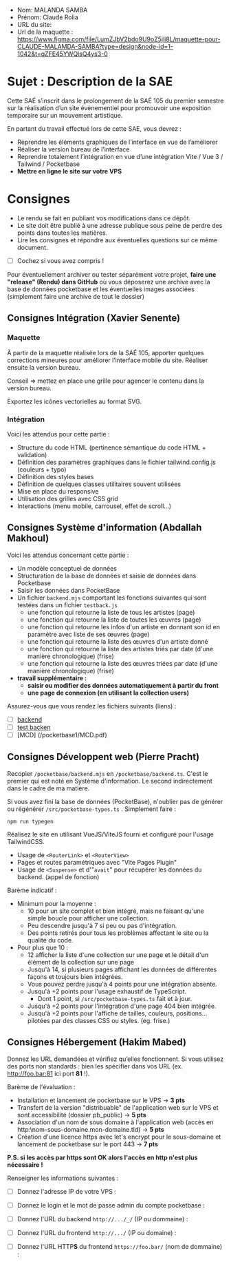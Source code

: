 - Nom: MALANDA SAMBA
- Prénom: Claude Rolia 
- URL du site:
- Url de la maquette : https://www.figma.com/file/LumZJbV2bdo9U9oZ5jli8L/maquette-pour-CLAUDE-MALAMDA-SAMBA?type=design&node-id=1-1042&t=qZFE45YWQlsQ4ys3-0

# Sujet : Description de la SAE

Cette SAÉ s’inscrit dans le prolongement de la SAÉ 105 du premier semestre sur la réalisation d’un site évènementiel pour promouvoir une exposition temporaire sur un mouvement artistique.

En partant du travail effectué lors de cette SAE, vous devrez :

- Reprendre les éléments graphiques de l’interface en vue de l’améliorer
- Réaliser la version bureau de l’interface
- Reprendre totalement l’intégration en vue d’une intégration Vite / Vue 3 / Tailwind / Pocketbase
- **Mettre en ligne le site sur votre VPS**

# Consignes

- Le rendu se fait en publiant vos modifications dans ce dépôt.
- Le site doit être publié à une adresse publique sous peine de perdre des points dans toutes les matières.
- Lire les consignes et répondre aux éventuelles questions sur ce même document.
- [ ] Cochez si vous avez compris !

Pour éventuellement archiver ou tester séparément votre projet, **faire une "release" (Rendu) dans GitHub** où vous déposerez une archive avec la base de données pocketbase et les éventuelles images associées (simplement faire une archive de tout le dossier)

## Consignes Intégration (Xavier Senente)

### Maquette

À partir de la maquette réalisée lors de la SAÉ 105, apporter quelques corrections mineures pour améliorer l’interface mobile du site. Réaliser ensuite la version bureau.

Conseil ⇒ mettez en place une grille pour agencer le contenu dans la version bureau.

Exportez les icônes vectorielles au format SVG.

### Intégration

Voici les attendus pour cette partie :

- Structure du code HTML (pertinence sémantique du code HTML + validation)
- Définition des paramètres graphiques dans le fichier tailwind.config.js (couleurs + typo)
- Définition des styles bases
- Définition de quelques classes utilitaires souvent utilisées
- Mise en place du responsive
- Utilisation des grilles avec CSS grid
- Interactions (menu mobile, carrousel, effet de scroll…)

## Consignes Système d'information (Abdallah Makhoul)

Voici les attendus concernant cette partie :

- Un modèle conceptuel de données
- Structuration de la base de données et saisie de données dans Pocketbase
- Saisir les données dans PocketBase
- Un fichier `backend.mjs` comportant les fonctions suivantes qui sont testées dans un fichier `testback.js`
  - une fonction qui retourne la liste de tous les artistes (page)
  - une fonction qui retourne la liste de toutes les œuvres (page)
  - une fonction qui retourne les infos d'un artiste en donnant son id en paramètre avec liste de ses œuvres (page)
  - une fonction qui retourne la liste des œuvres d'un artiste donné
  - une fonction qui retourne la liste des artistes triés par date (d'une manière chronologique) (frise)
  - une fonction qui retourne la liste des œuvres triées par date (d'une manière chronologique) (frise)
- **travail supplémentaire :**
  - **saisir ou modifier des données automatiquement à partir du front**
  - **une page de connexion (en utilisant la collection users)**

Assurez-vous que vous rendez les fichiers suivants (liens) :

- [ ] [backend](/pocketbase1/backend.mjs)
- [ ] [test backen](/pocketbase1/testBack.js)
- [ ] [MCD] (/pocketbase1/MCD.pdf)

## Consignes Développent web (Pierre Pracht)

Recopier `/pocketbase/backend.mjs` en `/pocketbase/backend.ts`. C'est le premier qui est noté en Système d'information. Le second indirectement dans le cadre de ma matière.

Si vous avez fini la base de données (PocketBase), n'oublier pas de générer ou régénérer `/src/pocketbase-types.ts` . Simplement faire :

```
npm run typegen
```

Réalisez le site en utilisant VueJS/ViteJS fourni et configuré pour l'usage TailwindCSS.

- Usage de `<RouterLink>` et `<RouterView>`
- Pages et routes paramétriques avec "Vite Pages Plugin"
- Usage de `<Suspense>` et d'"`avait`" pour récupérer les données du backend. (appel de fonction)

Barème indicatif :

- Minimum pour la moyenne :
  - 10 pour un site complet et bien intégré, mais ne faisant qu'une simple boucle pour afficher une collection.
  - Peu descendre jusqu'à 7 si peu ou pas d'intégration.
  - Des points retirés pour tous les problèmes affectant le site ou la qualité du code.
- Pour plus que 10 :
  - 12 afficher la liste d'une collection sur une page et le détail d'un élément de la collection sur une page
  - Jusqu'à 14, si plusieurs pages affichant les données de différentes façons et toujours bien intégrées.
  - Vous pouvez perdre jusqu'à 4 points pour une intégration absente.
  - Jusqu'à +2 points pour l'usage exhaustif de TypeScript.
    - Dont 1 point, si `/src/pocketbase-types.ts` fait et à jour.
  - Jusqu'à +2 points pour l'intégration d'une page 404 bien intégrée.
  - Jusqu'à +2 points pour l'affiche de tailles, couleurs, positions... pilotées par des classes CSS ou styles. (eg. frise.)

## Consignes Hébergement (Hakim Mabed)

Donnez les URL demandées et vérifiez qu’elles fonctionnent. Si vous utilisez des ports non standards : bien les spécifier dans vos URL (ex. http://foo.bar:81 ici port **81** !).

Barème de l'évaluation :

- Installation et lancement de pocketbase sur le VPS -> **3 pts**
- Transfert de la version "distribuable" de l'application web sur le VPS et sont accessibilité (dossier pb_public) -> **5 pts**
- Association d'un nom de sous domaine à l'application web (accès en http:\\nom-sous-domaine.mon-domaine.tld) -> **5 pts**
- Création d'une licence https avec let's encrypt pour le sous-domaine et lancement de pocketbase sur le port 443 -> **7 pts**

**P.S. si les accès par https sont OK alors l'accès en http n'est plus nécessaire !**

Renseigner les informations suivantes :

- [ ] Donnez l'adresse IP de votre VPS :

- [ ] Donnez le login et le mot de passe admin du compte pocketbase :

- [ ] Donnez l'URL du backend `http://.../_/` (IP ou dommaine) :

- [ ] Donnez l'URL du frontend `http://.../` (IP ou domaine) :

- [ ] Donnez l'URL HTTP**S** du frontend `https://foo.bar/` (nom de dommaine) :
